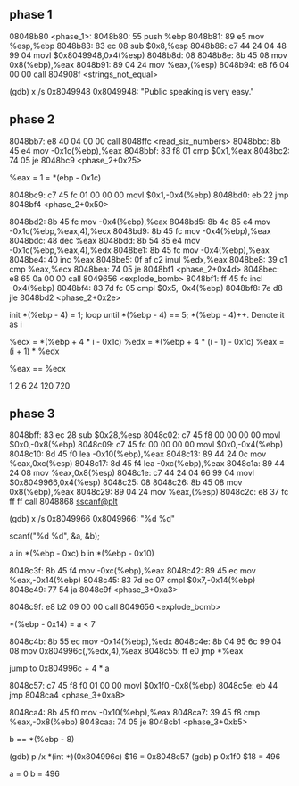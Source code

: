 
## phase 1

 08048b80 <phase_1>:
 8048b80:	55                   	push   %ebp
 8048b81:	89 e5                	mov    %esp,%ebp
 8048b83:	83 ec 08             	sub    $0x8,%esp
 8048b86:	c7 44 24 04 48 99 04 	movl   $0x8049948,0x4(%esp)
 8048b8d:	08 
 8048b8e:	8b 45 08             	mov    0x8(%ebp),%eax
 8048b91:	89 04 24             	mov    %eax,(%esp)
 8048b94:	e8 f6 04 00 00       	call   804908f <strings_not_equal>

(gdb) x /s 0x8049948
0x8049948:      "Public speaking is very easy."

## phase 2

 8048bb7:	e8 40 04 00 00       	call   8048ffc <read_six_numbers>
 8048bbc:	8b 45 e4             	mov    -0x1c(%ebp),%eax
 8048bbf:	83 f8 01             	cmp    $0x1,%eax
 8048bc2:	74 05                	je     8048bc9 <phase_2+0x25>

%eax = 1 = *(ebp - 0x1c)

 8048bc9:	c7 45 fc 01 00 00 00 	movl   $0x1,-0x4(%ebp)
 8048bd0:	eb 22                	jmp    8048bf4 <phase_2+0x50>

 8048bd2:	8b 45 fc             	mov    -0x4(%ebp),%eax
 8048bd5:	8b 4c 85 e4          	mov    -0x1c(%ebp,%eax,4),%ecx
 8048bd9:	8b 45 fc             	mov    -0x4(%ebp),%eax
 8048bdc:	48                   	dec    %eax
 8048bdd:	8b 54 85 e4          	mov    -0x1c(%ebp,%eax,4),%edx
 8048be1:	8b 45 fc             	mov    -0x4(%ebp),%eax
 8048be4:	40                   	inc    %eax
 8048be5:	0f af c2             	imul   %edx,%eax
 8048be8:	39 c1                	cmp    %eax,%ecx
 8048bea:	74 05                	je     8048bf1 <phase_2+0x4d>
 8048bec:	e8 65 0a 00 00       	call   8049656 <explode_bomb>
 8048bf1:	ff 45 fc             	incl   -0x4(%ebp)
 8048bf4:	83 7d fc 05          	cmpl   $0x5,-0x4(%ebp)
 8048bf8:	7e d8                	jle    8048bd2 <phase_2+0x2e>

init *(%ebp - 4) = 1; loop until *(%ebp - 4) == 5; *(%ebp - 4)++. Denote it as i

%ecx = *(%ebp + 4 * i - 0x1c)
%edx = *(%ebp + 4 * (i - 1) - 0x1c)
%eax = (i + 1) * %edx

%eax == %ecx

1 2 6 24 120 720

## phase 3

 8048bff:	83 ec 28             	sub    $0x28,%esp
 8048c02:	c7 45 f8 00 00 00 00 	movl   $0x0,-0x8(%ebp)
 8048c09:	c7 45 fc 00 00 00 00 	movl   $0x0,-0x4(%ebp)
 8048c10:	8d 45 f0             	lea    -0x10(%ebp),%eax
 8048c13:	89 44 24 0c          	mov    %eax,0xc(%esp)
 8048c17:	8d 45 f4             	lea    -0xc(%ebp),%eax
 8048c1a:	89 44 24 08          	mov    %eax,0x8(%esp)
 8048c1e:	c7 44 24 04 66 99 04 	movl   $0x8049966,0x4(%esp)
 8048c25:	08 
 8048c26:	8b 45 08             	mov    0x8(%ebp),%eax
 8048c29:	89 04 24             	mov    %eax,(%esp)
 8048c2c:	e8 37 fc ff ff       	call   8048868 <sscanf@plt>

(gdb) x /s 0x8049966
0x8049966:      "%d %d"

scanf("%d %d", &a, &b);

a in *(%ebp - 0xc) b in *(%ebp - 0x10)

 8048c3f:	8b 45 f4             	mov    -0xc(%ebp),%eax
 8048c42:	89 45 ec             	mov    %eax,-0x14(%ebp)
 8048c45:	83 7d ec 07          	cmpl   $0x7,-0x14(%ebp)
 8048c49:	77 54                	ja     8048c9f <phase_3+0xa3>

 8048c9f:	e8 b2 09 00 00       	call   8049656 <explode_bomb>

*(%ebp - 0x14) = a < 7

 8048c4b:	8b 55 ec             	mov    -0x14(%ebp),%edx
 8048c4e:	8b 04 95 6c 99 04 08 	mov    0x804996c(,%edx,4),%eax
 8048c55:	ff e0                	jmp    *%eax

jump to 0x804996c + 4 * a

 8048c57:	c7 45 f8 f0 01 00 00 	movl   $0x1f0,-0x8(%ebp)
 8048c5e:	eb 44                	jmp    8048ca4 <phase_3+0xa8>

 8048ca4:	8b 45 f0             	mov    -0x10(%ebp),%eax
 8048ca7:	39 45 f8             	cmp    %eax,-0x8(%ebp)
 8048caa:	74 05                	je     8048cb1 <phase_3+0xb5>

b == *(%ebp - 8)

(gdb) p /x *(int *)(0x804996c)
$16 = 0x8048c57
(gdb) p 0x1f0
$18 = 496

a = 0 b = 496
